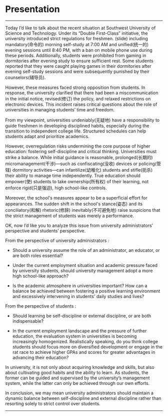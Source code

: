 # **Presentation**

---

Today I’d like to talk about the recent situation at Southwest University of Science and Technology. Under its “Double First-Class” initiative, the university introduced strict regulations for freshmen. (slide) including mandatory(命令的) morning self-study at 7:00 AM and unified(统一的) evening sessions until 8:40 PM, with a ban on mobile phone use during these periods. Additionally, students were prohibited from gaming in dormitories after evening study to ensure sufficient rest. Some students reported that they were caught playing games in their dormitories after evening self-study sessions and were subsequently punished by their counselors(辅导员).

However, these measures faced strong opposition from students. In response, the university clarified that there had been a miscommunication in the initial notice, revised(修订) the policy, and relaxed restrictions on electronic devices. This incident raises critical questions about the role of universities in managing students’ time and freedom.

From my viewpoint, universities undeniably(无疑地) have a responsibility to guide freshmen in developing disciplined habits, especially during the transition to independent college life. Structured schedules can help students adapt and prioritize academics.

However, overregulation risks undermining the core purpose of higher education: fostering self-discipline and critical thinking. Universities must strike a balance. While initial guidance is reasonable, prolonged(长期的) micromanagement(干涉)—such as confiscating(没收) devices or policing(管辖) dormitory activities—can infantilize(幼稚化) students and stifle(扼杀) their ability to manage time independently. True education should empower(使) students to take ownership(所有权) of their learning, not enforce rigid(只是强迫), high school-like controls.

Moreover, the school's measures appear to be a superficial effort for appearances. The sudden shift in the school's stance(姿态) and its conciliatory(和解) rhetoric(修辞) inevitably(不可避免地) raise suspicions that the strict management of students was merely a performance.

OK, now I’d like you to analyze this issue from university administrators’ perspective and students’ perspective.

From the perspective of university administrators :

- Should a university assume the role of an administrator, an educator, or are both roles essential?

- Under the current employment situation and academic pressure faced by university students, should university management adopt a more high school-like approach?

- Is the academic atmosphere in universities important? How can a balance be achieved between fostering a positive learning environment and excessively intervening in students' daily studies and lives?

From the perspective of students :

- Should learning be self-discipline or external discipline, or are both indispensable?

- In the current employment landscape and the pressure of further education, the evaluation system in universities is becoming increasingly homogenized. Realistically speaking, do you think college students should focus more on diversified development or engage in the rat race to achieve higher GPAs and scores for greater advantages in advancing their education?

In university, it is not only about acquiring knowledge and skills, but also about cultivating good habits and the ability to learn. As students, the former can be guided and supervised by the university’s management system, while the latter can only be achieved through our own efforts.

In conclusion, we may mean university administrators should maintain a dynamic balance between self-discipline and external discipline rather than resorting solely to strict control over students.

---